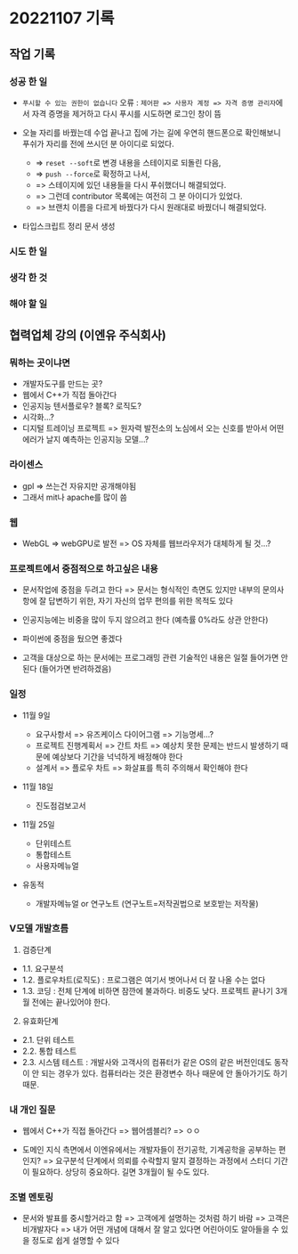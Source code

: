 ﻿# 20221107 기록
## 작업 기록
### 성공 한 일
- `푸시할 수 있는 권한이 없습니다` 오류 : `제어판 => 사용자 계정 => 자격 증명 관리자`에서 자격 증명을 제거하고 다시 푸시를 시도하면 로그인 창이 뜸

- 오늘 자리를 바꿨는데 수업 끝나고 집에 가는 길에 우연히 핸드폰으로 확인해보니 푸쉬가 자리를 전에 쓰시던 분 아이디로 되었다. 
  - => `reset --soft`로 변경 내용을 스테이지로 되돌린 다음,
  - => `push --force`로 확정하고 나서, 
  - => 스테이지에 있던 내용들을 다시 푸쉬했더니 해결되었다.
  - => 그런데 contributor 목록에는 여전히 그 분 아이디가 있었다. 
  - => 브랜치 이름을 다르게 바꿨다가 다시 원래대로 바꿨더니 해결되었다.

- 타입스크립트 정리 문서 생성

### 시도 한 일


### 생각 한 것


### 해야 할 일


## 협력업체 강의 (이엔유 주식회사)
### 뭐하는 곳이냐면
- 개발자도구를 만드는 곳?
- 웹에서 C++가 직접 돌아간다 
- 인공지능 텐서플로우? 블록? 로직도?
- 시각화...?
- 디지털 트레이닝 프로젝트 => 원자력 발전소의 노심에서 오는 신호를 받아서 어떤 에러가 날지 예측하는 인공지능 모델...?

### 라이센스
- gpl => 쓰는건 자유지만 공개해야됨
- 그래서 mit나 apache를 많이 씀

### 웹
- WebGL => webGPU로 발전 => OS 자체를 웹브라우저가 대체하게 될 것...?

### 프로젝트에서 중점적으로 하고싶은 내용
- 문서작업에 중점을 두려고 한다 => 문서는 형식적인 측면도 있지만 내부의 문의사항에 잘 답변하기 위한, 자기 자신의 업무 편의를 위한 목적도 있다

- 인공지능에는 비중을 많이 두지 않으려고 한다 (예측률 0%라도 상관 안한다)

- 파이썬에 중점을 뒀으면 좋겠다

- 고객을 대상으로 하는 문서에는 프로그래밍 관련 기술적인 내용은 일절 들어가면 안된다 (들어가면 반려하겠음)

### 일정
- 11월 9일
  - 요구사항서 => 유즈케이스 다이어그램 => 기능명세...?
  - 프로젝트 진행계획서 => 간트 차트 => 예상치 못한 문제는 반드시 발생하기 때문에 예상보다 기간을 넉넉하게 배정해야 한다
  - 설계서 => 플로우 차트 => 화살표를 특히 주의해서 확인해야 한다
  
- 11월 18일
  - 진도점검보고서

- 11월 25일
  - 단위테스트
  - 통합테스트
  - 사용자메뉴얼

- 유동적  
  - 개발자메뉴얼 or 연구노트 (연구노트=저작권법으로 보호받는 저작물)

### V모델 개발흐름
1. 검증단계
  - 1.1. 요구분석
  - 1.2. 플로우차트(로직도) : 프로그램은 여기서 벗어나서 더 잘 나올 수는 없다
  - 1.3. 코딩 : 전체 단계에 비하면 잠깐에 불과하다. 비중도 낮다. 프로젝트 끝나기 3개월 전에는 끝나있어야 한다.

2. 유효화단계
  - 2.1. 단위 테스트
  - 2.2. 통합 테스트
  - 2.3. 시스템 테스트 : 개발사와 고객사의 컴퓨터가 같은 OS의 같은 버전인데도 동작이 안 되는 경우가 있다. 컴퓨터라는 것은 환경변수 하나 때문에 안 돌아가기도 하기 때문.

### 내 개인 질문
- 웹에서 C++가 직접 돌아간다 => 웹어셈블리? => ㅇㅇ

- 도메인 지식 측면에서 이엔유에서는 개발자들이 전기공학, 기계공학을 공부하는 편인지? => 요구분석 단계에서 의뢰를 수락할지 말지 결정하는 과정에서 스터디 기간이 필요하다. 상당히 중요하다. 길면 3개월이 될 수도 있다.

### 조별 멘토링
- 문서와 발표를 중시할거라고 함 => 고객에게 설명하는 것처럼 하기 바람 => 고객은 비개발자다 => 내가 어떤 개념에 대해서 잘 알고 있다면 어린아이도 알아들을 수 있을 정도로 쉽게 설명할 수 있다
